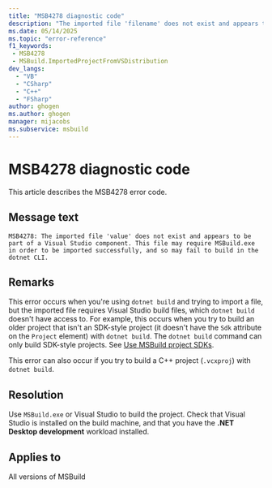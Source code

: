 ```yaml
---
title: "MSB4278 diagnostic code"
description: "The imported file 'filename' does not exist and appears to be part of a Visual Studio component. This file may require MSBuild.exe in order to be imported successfully, and so may fail to build in the dotnet CLI."
ms.date: 05/14/2025
ms.topic: "error-reference"
f1_keywords:
 - MSB4278
 - MSBuild.ImportedProjectFromVSDistribution
dev_langs:
  - "VB"
  - "CSharp"
  - "C++"
  - "FSharp"
author: ghogen
ms.author: ghogen
manager: mijacobs
ms.subservice: msbuild
---
```


# MSB4278 diagnostic code

<!-- :::ErrorDefinitionDescription::: -->
<!-- :::editable-content name="introDescription"::: -->
This article describes the MSB4278 error code.
<!-- :::editable-content-end::: -->

## Message text

`MSB4278: The imported file 'value' does not exist and appears to be part of a Visual Studio component. This file may require MSBuild.exe in order to be imported successfully, and so may fail to build in the dotnet CLI.`

<!-- :::editable-content name="postOutputDescription"::: -->
## Remarks

This error occurs when you're using `dotnet build` and trying to import a file, but the imported file requires Visual Studio build files, which `dotnet build` doesn't have access to. For example, this occurs when you try to build an older project that isn't an SDK-style project (it doesn't have the `Sdk` attribute on the `Project` element) with `dotnet build`. The `dotnet build` command can only build SDK-style projects. See [Use MSBuild project SDKs](../how-to-use-project-sdk.md).

This error can also occur if you try to build a C++ project (`.vcxproj`) with `dotnet build`.

## Resolution

Use `MSBuild.exe` or Visual Studio to build the project. Check that Visual Studio is installed on the build machine, and that you have the **.NET Desktop development** workload installed.
<!-- :::editable-content-end::: -->
<!-- :::ErrorDefinitionDescription-end::: -->

## Applies to

All versions of MSBuild
